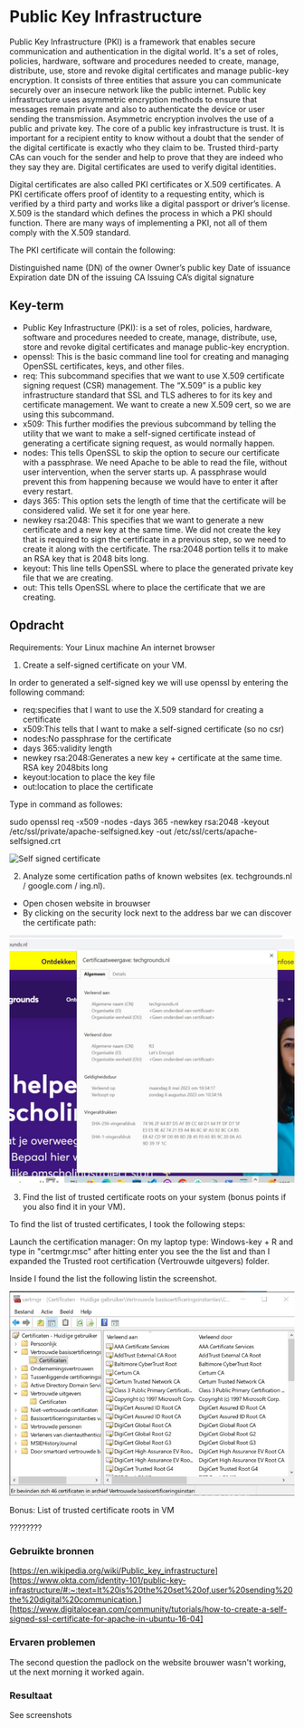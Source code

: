 # Public Key Infrastructure

Public Key Infrastructure (PKI) is a framework that enables secure communication and authentication in the digital world. It's a set of roles, policies, hardware, software and procedures needed to create, manage, distribute, use, store and revoke digital certificates and manage public-key encryption.
It consists of three entities that assure you can communicate securely over an insecure network like the public internet. 
Public key infrastructure uses asymmetric encryption methods to ensure that messages remain private and also to authenticate the device or user sending the transmission. Asymmetric encryption involves the use of a public and private key.
The core of a public key infrastructure is trust. It is important for a recipient entity to know without a doubt that the sender of the digital certificate is exactly who they claim to be. 
Trusted third-party CAs can vouch for the sender and help to prove that they are indeed who they say they are. Digital certificates are used to verify digital identities. 

Digital certificates are also called PKI certificates or X.509 certificates. A PKI certificate offers proof of identity to a requesting entity, which is verified by a third party and works like a digital passport or driver’s license. 
X.509 is the standard which defines the process in which a PKI should function. There are many ways of implementing a PKI, not all of them comply with the X.509 standard.

The PKI certificate will contain the following:

Distinguished name (DN) of the owner
Owner’s public key
Date of issuance
Expiration date
DN of the issuing CA
Issuing CA’s digital signature

## Key-term

- Public Key Infrastructure (PKI): is a set of roles, policies, hardware, software and procedures needed to create, manage, distribute, use, store and revoke digital certificates and manage public-key encryption.
- openssl: This is the basic command line tool for creating and managing OpenSSL certificates, keys, and other files.
- req: This subcommand specifies that we want to use X.509 certificate signing request (CSR) management. The “X.509” is a public key infrastructure standard that SSL and TLS adheres to for its key and certificate management. We want to create a new X.509 cert, so we are using this subcommand.
- x509: This further modifies the previous subcommand by telling the utility that we want to make a self-signed certificate instead of generating a certificate signing request, as would normally happen.
- nodes: This tells OpenSSL to skip the option to secure our certificate with a passphrase. We need Apache to be able to read the file, without user intervention, when the server starts up. A passphrase would prevent this from happening because we would have to enter it after every restart.
- days 365: This option sets the length of time that the certificate will be considered valid. We set it for one year here.
- newkey rsa:2048: This specifies that we want to generate a new certificate and a new key at the same time. We did not create the key that is required to sign the certificate in a previous step, so we need to create it along with the certificate. The rsa:2048 portion tells it to make an RSA key that is 2048 bits long.
- keyout: This line tells OpenSSL where to place the generated private key file that we are creating.
- out: This tells OpenSSL where to place the certificate that we are creating.

## Opdracht

Requirements:
Your Linux machine
An internet browser

1. Create a self-signed certificate on your VM.

In order to generated a self-signed key we will use openssl by entering the following command:

- req:specifies that I want to use the X.509 standard for creating a certificate 
- x509:This tells that I want to make a self-signed certificate (so no csr)
- nodes:No passphrase for the certificate
- days 365:validity length
- newkey rsa:2048:Generates a new key + certificate at the same time. RSA key 2048bits long
- keyout:location to place the key file
- out:location to place the certificate 

Type in command as followes:

sudo openssl req -x509 -nodes -days 365 -newkey rsa:2048 -keyout /etc/ssl/private/apache-selfsigned.key -out /etc/ssl/certs/apache-selfsigned.crt

![Self signed certificate](/00_includes/Security/Self%20signed%20certificate.jpg)

2. Analyze some certification paths of known websites (ex. techgrounds.nl / google.com / ing.nl).

- Open chosen website in brouwser
- By clicking on the security lock next to the address bar we can discover the certificate path:

![Cert Path Techgrounds](/00_includes/Security/Sec_6/Cert%20path%20Techgrounds.jpg)

3. Find the list of trusted certificate roots on your system (bonus points if you also find it in your VM).

To find the list of trusted certificates, I took the following steps:

Launch the certification manager:
On my laptop type: Windows-key + R  and type in "certmgr.msc" after hitting enter you see the the list and than I expanded the Trusted root certification (Vertrouwde uitgevers) folder.

Inside I found the list the following listin the screenshot.

![Trusted cert root_Windows](/00_includes/Security/Sec_6/Trusted%20cert%20root_Windows.jpg)


Bonus: List of trusted certificate roots in VM

????????


### Gebruikte bronnen

[https://en.wikipedia.org/wiki/Public_key_infrastructure]
[https://www.okta.com/identity-101/public-key-infrastructure/#:~:text=It%20is%20the%20set%20of,user%20sending%20the%20digital%20communication.]
[https://www.digitalocean.com/community/tutorials/how-to-create-a-self-signed-ssl-certificate-for-apache-in-ubuntu-16-04]


### Ervaren problemen

The second question the padlock on the website brouwer wasn't working, ut the next morning it worked again. 

### Resultaat

See screenshots